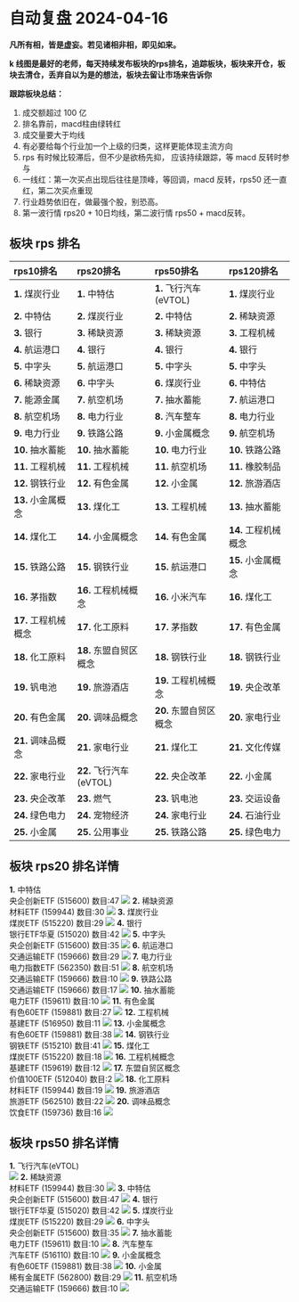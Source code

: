 # 自动复盘 2024-04-16

**凡所有相，皆是虚妄。若见诸相非相，即见如来。**

**k 线图是最好的老师，每天持续发布板块的rps排名，追踪板块，板块来开仓，板块去清仓，丢弃自以为是的想法，板块去留让市场来告诉你**
        
**跟踪板块总结：**
1. 成交额超过 100 亿
2. 排名靠前，macd柱由绿转红
3. 成交量要大于均线
4. 有必要给每个行业加一个上级的归类，这样更能体现主流方向
5. rps 有时候比较滞后，但不少是欲杨先抑， 应该持续跟踪，等 macd 反转时参与
6. 一线红：第一次买点出现后往往是顶峰，等回调，macd 反转，rps50 还一直红，第二次买点重现
7. 行业趋势依旧在，做最强个股，别恐高。
8. 第一波行情 rps20 + 10日均线，第二波行情 rps50 + macd反转。
        
## 板块 rps 排名
| rps10排名            | rps20排名               | rps50排名              | rps120排名           |
|:---------------------|:------------------------|:-----------------------|:---------------------|
| **1.** 煤炭行业      | **1.** 中特估           | **1.** 飞行汽车(eVTOL) | **1.** 煤炭行业      |
| **2.** 中特估        | **2.** 煤炭行业         | **2.** 中特估          | **2.** 稀缺资源      |
| **3.** 银行          | **3.** 稀缺资源         | **3.** 稀缺资源        | **3.** 工程机械      |
| **4.** 航运港口      | **4.** 银行             | **4.** 银行            | **4.** 银行          |
| **5.** 中字头        | **5.** 航运港口         | **5.** 中字头          | **5.** 中字头        |
| **6.** 稀缺资源      | **6.** 中字头           | **6.** 煤炭行业        | **6.** 中特估        |
| **7.** 能源金属      | **7.** 航空机场         | **7.** 抽水蓄能        | **7.** 航运港口      |
| **8.** 航空机场      | **8.** 电力行业         | **8.** 汽车整车        | **8.** 电力行业      |
| **9.** 电力行业      | **9.** 铁路公路         | **9.** 小金属概念      | **9.** 航空机场      |
| **10.** 抽水蓄能     | **10.** 抽水蓄能        | **10.** 电力行业       | **10.** 铁路公路     |
| **11.** 工程机械     | **11.** 工程机械        | **11.** 航空机场       | **11.** 橡胶制品     |
| **12.** 钢铁行业     | **12.** 有色金属        | **12.** 小金属         | **12.** 旅游酒店     |
| **13.** 小金属概念   | **13.** 煤化工          | **13.** 工程机械       | **13.** 抽水蓄能     |
| **14.** 煤化工       | **14.** 小金属概念      | **14.** 有色金属       | **14.** 工程机械概念 |
| **15.** 铁路公路     | **15.** 钢铁行业        | **15.** 航运港口       | **15.** 小金属概念   |
| **16.** 茅指数       | **16.** 工程机械概念    | **16.** 小米汽车       | **16.** 煤化工       |
| **17.** 工程机械概念 | **17.** 化工原料        | **17.** 茅指数         | **17.** 有色金属     |
| **18.** 化工原料     | **18.** 东盟自贸区概念  | **18.** 钢铁行业       | **18.** 钢铁行业     |
| **19.** 钒电池       | **19.** 旅游酒店        | **19.** 工程机械概念   | **19.** 央企改革     |
| **20.** 有色金属     | **20.** 调味品概念      | **20.** 东盟自贸区概念 | **20.** 家电行业     |
| **21.** 调味品概念   | **21.** 家电行业        | **21.** 煤化工         | **21.** 文化传媒     |
| **22.** 家电行业     | **22.** 飞行汽车(eVTOL) | **22.** 央企改革       | **22.** 小金属       |
| **23.** 央企改革     | **23.** 燃气            | **23.** 钒电池         | **23.** 交运设备     |
| **24.** 绿色电力     | **24.** 宠物经济        | **24.** 家电行业       | **24.** 石油行业     |
| **25.** 小金属       | **25.** 公用事业        | **25.** 铁路公路       | **25.** 绿色电力     |
## 板块 rps20 排名详情
**1.** 中特估<br/>央企创新ETF (515600) 数目:47
 ![](https://sykent-blog-image.oss-cn-beijing.aliyuncs.com/quant/image/2024/4/1713254591365-tmp.jpg)
**2.** 稀缺资源<br/>材料ETF (159944) 数目:30
 ![](https://sykent-blog-image.oss-cn-beijing.aliyuncs.com/quant/image/2024/4/1713254592793-tmp.jpg)
**3.** 煤炭行业<br/>煤炭ETF (515220) 数目:29
 ![](https://sykent-blog-image.oss-cn-beijing.aliyuncs.com/quant/image/2024/4/1713254593785-tmp.jpg)
**4.** 银行<br/>银行ETF华夏 (515020) 数目:42
 ![](https://sykent-blog-image.oss-cn-beijing.aliyuncs.com/quant/image/2024/4/1713254594788-tmp.jpg)
**5.** 中字头<br/>央企创新ETF (515600) 数目:35
 ![](https://sykent-blog-image.oss-cn-beijing.aliyuncs.com/quant/image/2024/4/1713254595770-tmp.jpg)
**6.** 航运港口<br/>交通运输ETF (159666) 数目:29
 ![](https://sykent-blog-image.oss-cn-beijing.aliyuncs.com/quant/image/2024/4/1713254596666-tmp.jpg)
**7.** 电力行业<br/>电力指数ETF (562350) 数目:51
 ![](https://sykent-blog-image.oss-cn-beijing.aliyuncs.com/quant/image/2024/4/1713254597560-tmp.jpg)
**8.** 航空机场<br/>交通运输ETF (159666) 数目:10
 ![](https://sykent-blog-image.oss-cn-beijing.aliyuncs.com/quant/image/2024/4/1713254598469-tmp.jpg)
**9.** 铁路公路<br/>交通运输ETF (159666) 数目:17
 ![](https://sykent-blog-image.oss-cn-beijing.aliyuncs.com/quant/image/2024/4/1713254599483-tmp.jpg)
**10.** 抽水蓄能<br/>电力ETF (159611) 数目:10
 ![](https://sykent-blog-image.oss-cn-beijing.aliyuncs.com/quant/image/2024/4/1713254600428-tmp.jpg)
**11.** 有色金属<br/>有色60ETF (159881) 数目:27
 ![](https://sykent-blog-image.oss-cn-beijing.aliyuncs.com/quant/image/2024/4/1713254601329-tmp.jpg)
**12.** 工程机械<br/>基建ETF (516950) 数目:11
 ![](https://sykent-blog-image.oss-cn-beijing.aliyuncs.com/quant/image/2024/4/1713254602245-tmp.jpg)
**13.** 小金属概念<br/>有色60ETF (159881) 数目:38
 ![](https://sykent-blog-image.oss-cn-beijing.aliyuncs.com/quant/image/2024/4/1713254603234-tmp.jpg)
**14.** 钢铁行业<br/>钢铁ETF (515210) 数目:41
 ![](https://sykent-blog-image.oss-cn-beijing.aliyuncs.com/quant/image/2024/4/1713254604228-tmp.jpg)
**15.** 煤化工<br/>煤炭ETF (515220) 数目:18
 ![](https://sykent-blog-image.oss-cn-beijing.aliyuncs.com/quant/image/2024/4/1713254605224-tmp.jpg)
**16.** 工程机械概念<br/>基建ETF (159619) 数目:12
 ![](https://sykent-blog-image.oss-cn-beijing.aliyuncs.com/quant/image/2024/4/1713254606154-tmp.jpg)
**17.** 东盟自贸区概念<br/>价值100ETF (512040) 数目:2
 ![](https://sykent-blog-image.oss-cn-beijing.aliyuncs.com/quant/image/2024/4/1713254606759-tmp.jpg)
**18.** 化工原料<br/>材料ETF (159944) 数目:19
 ![](https://sykent-blog-image.oss-cn-beijing.aliyuncs.com/quant/image/2024/4/1713254607932-tmp.jpg)
**19.** 旅游酒店<br/>旅游ETF (562510) 数目:22
 ![](https://sykent-blog-image.oss-cn-beijing.aliyuncs.com/quant/image/2024/4/1713254609010-tmp.jpg)
**20.** 调味品概念<br/>饮食ETF (159736) 数目:16
 ![](https://sykent-blog-image.oss-cn-beijing.aliyuncs.com/quant/image/2024/4/1713254610012-tmp.jpg)

## 板块 rps50 排名详情
**1.** 飞行汽车(eVTOL)<br/>
 ![](https://sykent-blog-image.oss-cn-beijing.aliyuncs.com/quant/image/2024/4/1713254610671-tmp.jpg)
**2.** 稀缺资源<br/>材料ETF (159944) 数目:30
 ![](https://sykent-blog-image.oss-cn-beijing.aliyuncs.com/quant/image/2024/4/1713254611544-tmp.jpg)
**3.** 中特估<br/>央企创新ETF (515600) 数目:47
 ![](https://sykent-blog-image.oss-cn-beijing.aliyuncs.com/quant/image/2024/4/1713254612439-tmp.jpg)
**4.** 银行<br/>银行ETF华夏 (515020) 数目:42
 ![](https://sykent-blog-image.oss-cn-beijing.aliyuncs.com/quant/image/2024/4/1713254613334-tmp.jpg)
**5.** 煤炭行业<br/>煤炭ETF (515220) 数目:29
 ![](https://sykent-blog-image.oss-cn-beijing.aliyuncs.com/quant/image/2024/4/1713254614276-tmp.jpg)
**6.** 中字头<br/>央企创新ETF (515600) 数目:35
 ![](https://sykent-blog-image.oss-cn-beijing.aliyuncs.com/quant/image/2024/4/1713254615130-tmp.jpg)
**7.** 抽水蓄能<br/>电力ETF (159611) 数目:10
 ![](https://sykent-blog-image.oss-cn-beijing.aliyuncs.com/quant/image/2024/4/1713254616112-tmp.jpg)
**8.** 汽车整车<br/>汽车ETF (516110) 数目:10
 ![](https://sykent-blog-image.oss-cn-beijing.aliyuncs.com/quant/image/2024/4/1713254617152-tmp.jpg)
**9.** 小金属概念<br/>有色60ETF (159881) 数目:38
 ![](https://sykent-blog-image.oss-cn-beijing.aliyuncs.com/quant/image/2024/4/1713254618151-tmp.jpg)
**10.** 小金属<br/>稀有金属ETF (562800) 数目:29
 ![](https://sykent-blog-image.oss-cn-beijing.aliyuncs.com/quant/image/2024/4/1713254619100-tmp.jpg)
**11.** 航空机场<br/>交通运输ETF (159666) 数目:10
 ![](https://sykent-blog-image.oss-cn-beijing.aliyuncs.com/quant/image/2024/4/1713254620091-tmp.jpg)
